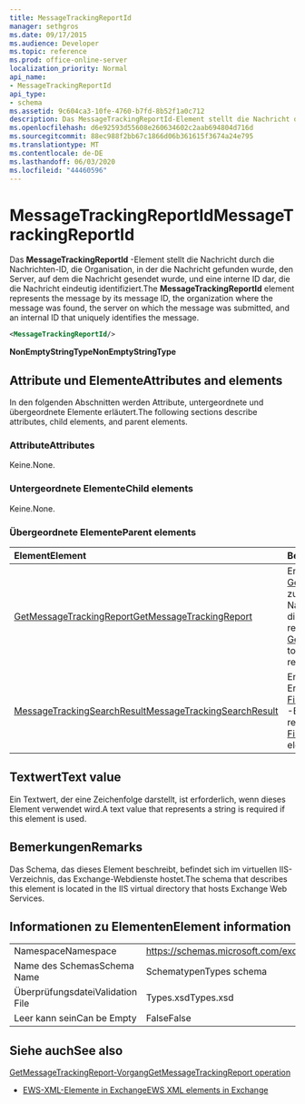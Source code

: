 ```yaml
---
title: MessageTrackingReportId
manager: sethgros
ms.date: 09/17/2015
ms.audience: Developer
ms.topic: reference
ms.prod: office-online-server
localization_priority: Normal
api_name:
- MessageTrackingReportId
api_type:
- schema
ms.assetid: 9c604ca3-10fe-4760-b7fd-8b52f1a0c712
description: Das MessageTrackingReportId-Element stellt die Nachricht durch die Nachrichten-ID, die Organisation, in der die Nachricht gefunden wurde, den Server, auf dem die Nachricht gesendet wurde, und eine interne ID dar, die die Nachricht eindeutig identifiziert.
ms.openlocfilehash: d6e92593d55608e260634602c2aab694804d716d
ms.sourcegitcommit: 88ec988f2bb67c1866d06b361615f3674a24e795
ms.translationtype: MT
ms.contentlocale: de-DE
ms.lasthandoff: 06/03/2020
ms.locfileid: "44460596"
---
```

# <a name="messagetrackingreportid"></a><span data-ttu-id="3e933-103">MessageTrackingReportId</span><span class="sxs-lookup"><span data-stu-id="3e933-103">MessageTrackingReportId</span></span>

<span data-ttu-id="3e933-104">Das **MessageTrackingReportId** -Element stellt die Nachricht durch die Nachrichten-ID, die Organisation, in der die Nachricht gefunden wurde, den Server, auf dem die Nachricht gesendet wurde, und eine interne ID dar, die die Nachricht eindeutig identifiziert.</span><span class="sxs-lookup"><span data-stu-id="3e933-104">The **MessageTrackingReportId** element represents the message by its message ID, the organization where the message was found, the server on which the message was submitted, and an internal ID that uniquely identifies the message.</span></span> 
  
```XML
<MessageTrackingReportId/>
```

 <span data-ttu-id="3e933-105">**NonEmptyStringType**</span><span class="sxs-lookup"><span data-stu-id="3e933-105">**NonEmptyStringType**</span></span>
## <a name="attributes-and-elements"></a><span data-ttu-id="3e933-106">Attribute und Elemente</span><span class="sxs-lookup"><span data-stu-id="3e933-106">Attributes and elements</span></span>

<span data-ttu-id="3e933-107">In den folgenden Abschnitten werden Attribute, untergeordnete und übergeordnete Elemente erläutert.</span><span class="sxs-lookup"><span data-stu-id="3e933-107">The following sections describe attributes, child elements, and parent elements.</span></span>
  
### <a name="attributes"></a><span data-ttu-id="3e933-108">Attribute</span><span class="sxs-lookup"><span data-stu-id="3e933-108">Attributes</span></span>

<span data-ttu-id="3e933-109">Keine.</span><span class="sxs-lookup"><span data-stu-id="3e933-109">None.</span></span>
  
### <a name="child-elements"></a><span data-ttu-id="3e933-110">Untergeordnete Elemente</span><span class="sxs-lookup"><span data-stu-id="3e933-110">Child elements</span></span>

<span data-ttu-id="3e933-111">Keine.</span><span class="sxs-lookup"><span data-stu-id="3e933-111">None.</span></span>
  
### <a name="parent-elements"></a><span data-ttu-id="3e933-112">Übergeordnete Elemente</span><span class="sxs-lookup"><span data-stu-id="3e933-112">Parent elements</span></span>

|<span data-ttu-id="3e933-113">**Element**</span><span class="sxs-lookup"><span data-stu-id="3e933-113">**Element**</span></span>|<span data-ttu-id="3e933-114">**Beschreibung**</span><span class="sxs-lookup"><span data-stu-id="3e933-114">**Description**</span></span>|
|:-----|:-----|
|[<span data-ttu-id="3e933-115">GetMessageTrackingReport</span><span class="sxs-lookup"><span data-stu-id="3e933-115">GetMessageTrackingReport</span></span>](getmessagetrackingreport.md) <br/> |<span data-ttu-id="3e933-116">Enthält die Anforderung für den [GetMessageTrackingReport-Vorgang](getmessagetrackingreport-operation.md) zum Abrufen des vollständigen Nachrichtenverfolgungsberichts für die angegebene ID.</span><span class="sxs-lookup"><span data-stu-id="3e933-116">Contains the request for the [GetMessageTrackingReport operation](getmessagetrackingreport-operation.md) to retrieve the full message tracking report for the specified ID.</span></span>  <br/> |
|[<span data-ttu-id="3e933-117">MessageTrackingSearchResult</span><span class="sxs-lookup"><span data-stu-id="3e933-117">MessageTrackingSearchResult</span></span>](messagetrackingsearchresult.md) <br/> |<span data-ttu-id="3e933-118">Enthält ein einzelnes Nachrichten Ergebnis für ein [FindMessageTrackingReportResponse](findmessagetrackingreportresponse.md) -Element.</span><span class="sxs-lookup"><span data-stu-id="3e933-118">Contains a single message result for a [FindMessageTrackingReportResponse](findmessagetrackingreportresponse.md) element.</span></span>  <br/> |
   
## <a name="text-value"></a><span data-ttu-id="3e933-119">Textwert</span><span class="sxs-lookup"><span data-stu-id="3e933-119">Text value</span></span>

<span data-ttu-id="3e933-120">Ein Textwert, der eine Zeichenfolge darstellt, ist erforderlich, wenn dieses Element verwendet wird.</span><span class="sxs-lookup"><span data-stu-id="3e933-120">A text value that represents a string is required if this element is used.</span></span>
  
## <a name="remarks"></a><span data-ttu-id="3e933-121">Bemerkungen</span><span class="sxs-lookup"><span data-stu-id="3e933-121">Remarks</span></span>

<span data-ttu-id="3e933-122">Das Schema, das dieses Element beschreibt, befindet sich im virtuellen IIS-Verzeichnis, das Exchange-Webdienste hostet.</span><span class="sxs-lookup"><span data-stu-id="3e933-122">The schema that describes this element is located in the IIS virtual directory that hosts Exchange Web Services.</span></span>
  
## <a name="element-information"></a><span data-ttu-id="3e933-123">Informationen zu Elementen</span><span class="sxs-lookup"><span data-stu-id="3e933-123">Element information</span></span>

|||
|:-----|:-----|
|<span data-ttu-id="3e933-124">Namespace</span><span class="sxs-lookup"><span data-stu-id="3e933-124">Namespace</span></span>  <br/> |https://schemas.microsoft.com/exchange/services/2006/types  <br/> |
|<span data-ttu-id="3e933-125">Name des Schemas</span><span class="sxs-lookup"><span data-stu-id="3e933-125">Schema Name</span></span>  <br/> |<span data-ttu-id="3e933-126">Schematypen</span><span class="sxs-lookup"><span data-stu-id="3e933-126">Types schema</span></span>  <br/> |
|<span data-ttu-id="3e933-127">Überprüfungsdatei</span><span class="sxs-lookup"><span data-stu-id="3e933-127">Validation File</span></span>  <br/> |<span data-ttu-id="3e933-128">Types.xsd</span><span class="sxs-lookup"><span data-stu-id="3e933-128">Types.xsd</span></span>  <br/> |
|<span data-ttu-id="3e933-129">Leer kann sein</span><span class="sxs-lookup"><span data-stu-id="3e933-129">Can be Empty</span></span>  <br/> |<span data-ttu-id="3e933-130">False</span><span class="sxs-lookup"><span data-stu-id="3e933-130">False</span></span>  <br/> |
   
## <a name="see-also"></a><span data-ttu-id="3e933-131">Siehe auch</span><span class="sxs-lookup"><span data-stu-id="3e933-131">See also</span></span>



[<span data-ttu-id="3e933-132">GetMessageTrackingReport-Vorgang</span><span class="sxs-lookup"><span data-stu-id="3e933-132">GetMessageTrackingReport operation</span></span>](getmessagetrackingreport-operation.md)


- [<span data-ttu-id="3e933-133">EWS-XML-Elemente in Exchange</span><span class="sxs-lookup"><span data-stu-id="3e933-133">EWS XML elements in Exchange</span></span>](ews-xml-elements-in-exchange.md)

